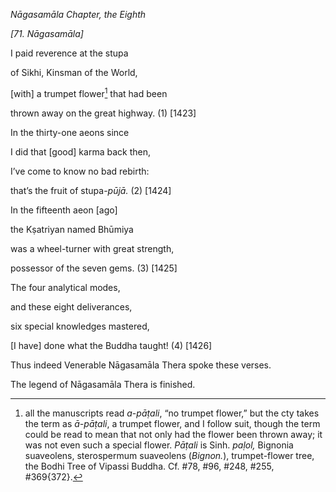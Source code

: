 *Nāgasamāla Chapter, the Eighth*

*\[71. Nāgasamāla\]*

I paid reverence at the stupa

of Sikhi, Kinsman of the World,

\[with\] a trumpet flower[^1] that had been

thrown away on the great highway. (1) \[1423\]

In the thirty-one aeons since

I did that \[good\] karma back then,

I’ve come to know no bad rebirth:

that’s the fruit of stupa-*pūjā.* (2) \[1424\]

In the fifteenth aeon \[ago\]

the Kṣatriyan named Bhūmiya

was a wheel-turner with great strength,

possessor of the seven gems. (3) \[1425\]

The four analytical modes,

and these eight deliverances,

six special knowledges mastered,

\[I have\] done what the Buddha taught! (4) \[1426\]

Thus indeed Venerable Nāgasamāla Thera spoke these verses.

The legend of Nāgasamāla Thera is finished.

[^1]: all the manuscripts read *a*-*pāṭali*, “no trumpet flower,” but
    the cty takes the term as *ā-pāṭali*, a trumpet flower, and I follow
    suit, though the term could be read to mean that not only had the
    flower been thrown away; it was not even such a special flower.
    *Pāṭali* is Sinh. *paḷol,* Bignonia suaveolens, sterospermum
    suaveolens (*Bignon.*), trumpet-flower tree, the Bodhi Tree of
    Vipassi Buddha. Cf. \#78, \#96, \#248, \#255, \#369{372}.
